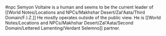 #npc 
Semyon Voltaire is a human and seems to be the current leader of [[World Notes/Locations and NPCs/Makhshar Desert/Zal'Aata/Third Domain/F.I.Z.]] He mostly operates outside of the public view. He is [[World Notes/Locations and NPCs/Makhshar Desert/Zal'Aata/Second Domain/Lettered Lamenting/Verdant Selemno]] partner.